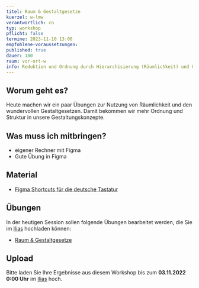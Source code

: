 ```yaml
---
titel: Raum & Gestaltgesetze
kuerzel: w-lmw
verantwortlich: cn
typ: workshop
pflicht: false
termine: 2023-11-10 13:00
empfohlene-voraussetzungen:
published: true
dauer: 180
raum: vor-ort-w
info: Reduktion und Ordnung durch Hierarchisierung (Räumlichkeit) und Gestaltgesetze
---
```


## Worum geht es?

Heute machen wir ein paar Übungen zur Nutzung von Räumlichkeit und den wundervollen Gestaltgesetzen. Damit bekommen wir mehr Ordnung und Struktur in unsere Gestaltungskonzepte.

## Was muss ich mitbringen?

-   eigener Rechner mit Figma
-   Gute Übung in Figma

## Material

-   [Figma Shortcuts für die deutsche Tastatur](<https://www.figma.com/proto/q2OVHiUu6hdDiOZLzDmUL9/Shortcuts-(International)?scaling=contain&node-id=9%3A146>)

## Übungen

In der heutigen Session sollen folgende Übungen bearbeitet werden, die Sie im [Ilias](https://ilias.th-koeln.de/goto.php?target=exc_1179477&client_id=ILIAS_FH_Koeln) hochladen können:

-   [Raum & Gestaltgesetze](/mi-bachelor-screendesign/assignments/basics-raeumlichkeit-gestaltgesetze/)

## Upload

Bitte laden Sie Ihre Ergebnisse aus diesem Workshop bis zum **03.11.2022 0:00 Uhr** im [Ilias](https://ilias.th-koeln.de/goto.php?target=exc_1179477&client_id=ILIAS_FH_Koeln) hoch.

<!--
## Sie haben keinen Rechner?
Kein Problem, denn wir haben welche. Allerdings nur Macs. Uuuuuhh. Wenn Sie einen brauchen, bitte rechtzeitig an Volker Schaefer wenden. Unsere Rechner können nur für die Workshops und Trainings ausgeliehen werden. Im MI Pool stehen aber immer Rechner für Sie bereit.
-->
